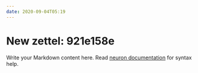 ```yaml
---
date: 2020-09-04T05:19
---
```


# New zettel: 921e158e

Write your Markdown content here. Read [neuron documentation](https://neuron.zettel.page/2011404.html) for syntax help.

